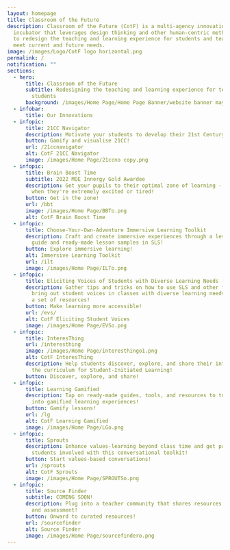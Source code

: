 ```yaml
---
layout: homepage
title: Classroom of the Future
description: Classroom of the Future (CotF) is a multi-agency innovation
  incubator that leverages design thinking and other human-centric methodologies
  to redesign the teaching and learning experience for students and teachers to
  meet current and future needs.
image: /images/Logo/CotF logo horizontal.png
permalink: /
notification: ""
sections:
  - hero:
      title: Classroom of the Future
      subtitle: Redesigning the teaching and learning experience for teachers and
        students
      background: /images/Home Page/Home Page Banner/website banner may 2023-1.png
  - infobar:
      title: Our Innovations
  - infopic:
      title: 21CC Navigator
      description: Motivate your students to develop their 21st Century Competencies!
      button: Gamify and visualise 21CC!
      url: /21ccnavigator
      alt: CotF 21CC Navigator
      image: /images/Home Page/21ccno copy.png
  - infopic:
      title: Brain Boost Time
      subtitle: 2022 MOE Innergy Gold Awardee
      description: Get your pupils to their optimal zone of learning -  especially
        when they're extremely excited or tired!
      button: Get in the zone!
      url: /bbt
      image: /images/Home Page/BBTo.png
      alt: CotF Brain Boost Time
  - infopic:
      title: Choose-Your-Own-Adventure Immersive Learning Toolkit
      description: Craft and create immersive experiences through a lesson design
        guide and ready-made lesson samples in SLS!
      button: Explore immersive learning!
      alt: Immersive Learning Toolkit
      url: /ilt
      image: /images/Home Page/ILTo.png
  - infopic:
      title: Eliciting Voices of Students with Diverse Learning Needs
      description: Gather tips and tricks on how to use SLS and other features to
        bring out student voices in classes with diverse learning needs through
        a set of resources!
      button: Make learning more accessible!
      url: /evs/
      alt: CotF Eliciting Student Voices
      image: /images/Home Page/EVSo.png
  - infopic:
      title: InteresThing
      url: /interesthing
      image: /images/Home Page/interesthingo1.png
      alt: CotF InteresThing
      description: Help students discover, explore, and share their interests beyond
        the curriculum for Student-Initiated Learning!
      button: Discover, explore, and share!
  - infopic:
      title: Learning Gamified
      description: Tap on ready-made guides, tools, and resources to turn your lessons
        into gamified learning experiences!
      button: Gamify lessons!
      url: /lg
      alt: CotF Learning Gamified
      image: /images/Home Page/LGo.png
  - infopic:
      title: Sprouts
      description: Enhance values-learning beyond class time and get parents and
        students involved with this conversational toolkit!
      button: Start values-based conversations!
      url: /sprouts
      alt: CotF Sprouts
      image: /images/Home Page/SPROUTSo.png
  - infopic:
      title: Source Finder
      subtitle: COMING SOON!
      description: Plug into a teacher community that shares resources for teaching
        and assessment!
      button: Onward to curated resources!
      url: /sourcefinder
      alt: Source Finder
      image: /images/Home Page/sourcefindero.png
---
```

